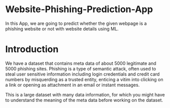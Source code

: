# Website-Phishing-Prediction-App
In this App, we are going to predict whether the given webpage is a phishing website or not with website details using ML.

# Introduction
We have a dataset that contains meta data of about 5000 legitimate and 5000 phishing sites. Phishing is a type of semantic attack, often used to steal
user sensitive information including login credentials and credit card numbers by misquerding as a trusted entity, enticing a vitim into clicking 
on a link or opening as attachment in an email or instant messages.

This is a large dataset with many data information, for which you might have to understand the meaning of the meta data before working on the dataset. 

